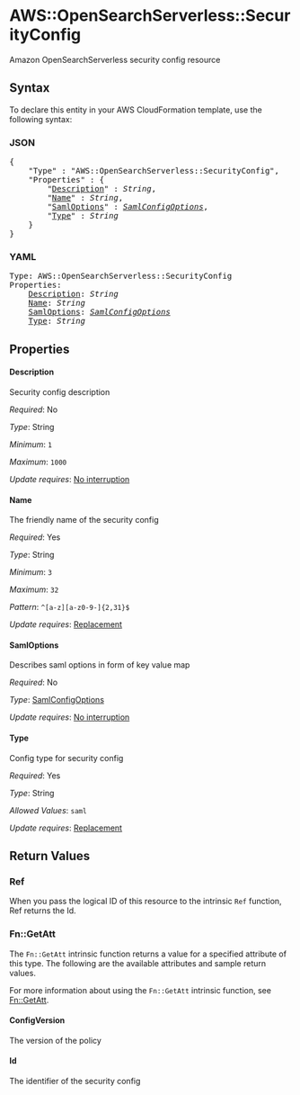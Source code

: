 # AWS::OpenSearchServerless::SecurityConfig

Amazon OpenSearchServerless security config resource

## Syntax

To declare this entity in your AWS CloudFormation template, use the following syntax:

### JSON

<pre>
{
    "Type" : "AWS::OpenSearchServerless::SecurityConfig",
    "Properties" : {
        "<a href="#description" title="Description">Description</a>" : <i>String</i>,
        "<a href="#name" title="Name">Name</a>" : <i>String</i>,
        "<a href="#samloptions" title="SamlOptions">SamlOptions</a>" : <i><a href="samlconfigoptions.md">SamlConfigOptions</a></i>,
        "<a href="#type" title="Type">Type</a>" : <i>String</i>
    }
}
</pre>

### YAML

<pre>
Type: AWS::OpenSearchServerless::SecurityConfig
Properties:
    <a href="#description" title="Description">Description</a>: <i>String</i>
    <a href="#name" title="Name">Name</a>: <i>String</i>
    <a href="#samloptions" title="SamlOptions">SamlOptions</a>: <i><a href="samlconfigoptions.md">SamlConfigOptions</a></i>
    <a href="#type" title="Type">Type</a>: <i>String</i>
</pre>

## Properties

#### Description

Security config description

_Required_: No

_Type_: String

_Minimum_: <code>1</code>

_Maximum_: <code>1000</code>

_Update requires_: [No interruption](https://docs.aws.amazon.com/AWSCloudFormation/latest/UserGuide/using-cfn-updating-stacks-update-behaviors.html#update-no-interrupt)

#### Name

The friendly name of the security config

_Required_: Yes

_Type_: String

_Minimum_: <code>3</code>

_Maximum_: <code>32</code>

_Pattern_: <code>^[a-z][a-z0-9-]{2,31}$</code>

_Update requires_: [Replacement](https://docs.aws.amazon.com/AWSCloudFormation/latest/UserGuide/using-cfn-updating-stacks-update-behaviors.html#update-replacement)

#### SamlOptions

Describes saml options in form of key value map

_Required_: No

_Type_: <a href="samlconfigoptions.md">SamlConfigOptions</a>

_Update requires_: [No interruption](https://docs.aws.amazon.com/AWSCloudFormation/latest/UserGuide/using-cfn-updating-stacks-update-behaviors.html#update-no-interrupt)

#### Type

Config type for security config

_Required_: Yes

_Type_: String

_Allowed Values_: <code>saml</code>

_Update requires_: [Replacement](https://docs.aws.amazon.com/AWSCloudFormation/latest/UserGuide/using-cfn-updating-stacks-update-behaviors.html#update-replacement)

## Return Values

### Ref

When you pass the logical ID of this resource to the intrinsic `Ref` function, Ref returns the Id.

### Fn::GetAtt

The `Fn::GetAtt` intrinsic function returns a value for a specified attribute of this type. The following are the available attributes and sample return values.

For more information about using the `Fn::GetAtt` intrinsic function, see [Fn::GetAtt](https://docs.aws.amazon.com/AWSCloudFormation/latest/UserGuide/intrinsic-function-reference-getatt.html).

#### ConfigVersion

The version of the policy

#### Id

The identifier of the security config

